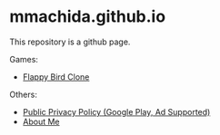 # mmachida.github.io

This repository is a github page.

Games:
- [Flappy Bird Clone](https://mmachida.github.io/FlappyBirdClone/)

Others:
- [Public Privacy Policy (Google Play, Ad Supported)](https://mmachida.github.io/PrivacyPolicyAdSupported/)
- [About Me](https://mmachida.github.io/aboutme/)
